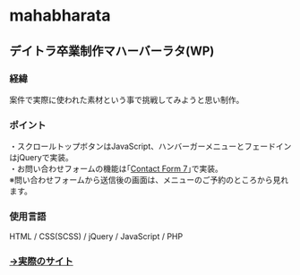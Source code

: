 # mahabharata
## デイトラ卒業制作マハーバーラタ(WP)
### 経緯
案件で実際に使われた素材という事で挑戦してみようと思い制作｡

### ポイント
・スクロールトップボタンはJavaScript、ハンバーガーメニューとフェードインはjQueryで実装｡<br>
・お問い合わせフォームの機能は｢[Contact Form 7](https://ja.wordpress.org/plugins/contact-form-7/)｣で実装｡<br>
※問い合わせフォームから送信後の画面は、メニューのご予約のところから見れます。

### 使用言語
HTML / CSS(SCSS) / jQuery / JavaScript / PHP

### [→実際のサイト](https://mahabharata.tosshii-portfolio.com/)
